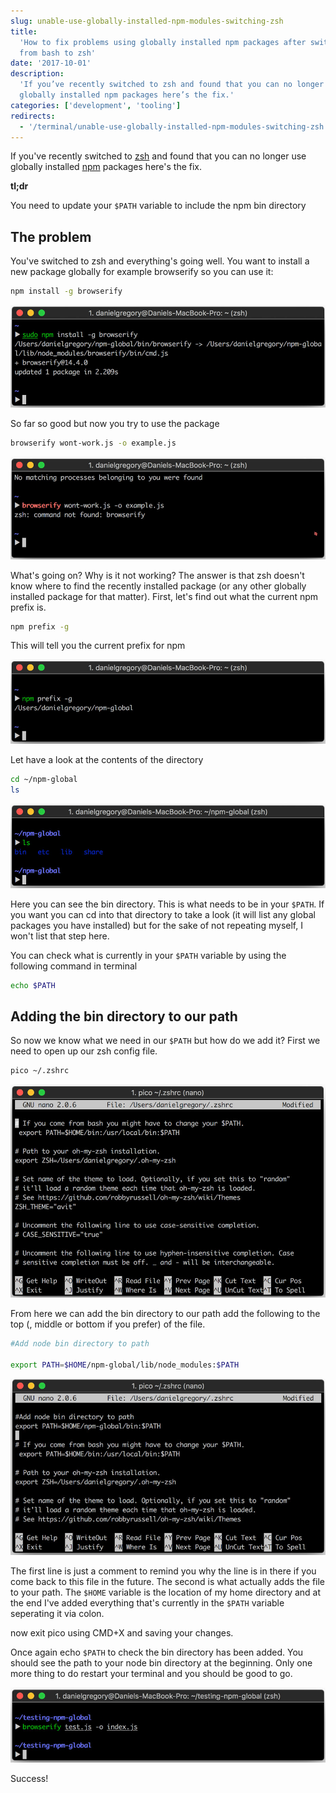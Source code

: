 ```yaml
---
slug: unable-use-globally-installed-npm-modules-switching-zsh
title:
  'How to fix problems using globally installed npm packages after switching
  from bash to zsh'
date: '2017-10-01'
description:
  'If you’ve recently switched to zsh and found that you can no longer use
  globally installed npm packages here’s the fix.'
categories: ['development', 'tooling']
redirects:
  - '/terminal/unable-use-globally-installed-npm-modules-switching-zsh'
---
```


If you've recently switched to [zsh](http://ohmyz.sh/) and found that you can no
longer use globally installed [npm](https://www.npmjs.com/) packages here's the
fix.

**tl;dr**

You need to update your `$PATH` variable to include the npm bin directory

## The problem

You've switched to zsh and everything's going well. You want to install a new
package globally for example browserify so you can use it:

```bash
npm install -g browserify
```

![installing browserify globally npm](./images/installing-browserify-globally-npm.jpg)

So far so good but now you try to use the package

```bash
browserify wont-work.js -o example.js
```

![cannot use global npm package not in path](./images/cannot-use-global-npm-package-not-in-path.jpg)

What's going on? Why is it not working? The answer is that zsh doesn't know
where to find the recently installed package (or any other globally installed
package for that matter). First, let's find out what the current npm prefix is.

```bash
npm prefix -g
```

This will tell you the current prefix for npm

![show npm prefix](./images/show-npm-prefix.jpg)

Let have a look at the contents of the directory

```bash
cd ~/npm-global
ls
```

![list npm global directory](./images/list-npm-global-directory.jpg)

Here you can see the bin directory. This is what needs to be in your `$PATH`. If
you want you can cd into that directory to take a look (it will list any global
packages you have installed) but for the sake of not repeating myself, I won't
list that step here.

You can check what is currently in your `$PATH` variable by using the following
command in terminal

```bash
echo $PATH
```

## Adding the bin directory to our path

So now we know what we need in our `$PATH` but how do we add it? First we need
to open up our zsh config file.

```bash
pico ~/.zshrc
```

![](./images/zsh-configuration-file-1.jpg)

From here we can add the bin directory to our path add the following to the top
(, middle or bottom if you prefer) of the file.

```bash
#Add node bin directory to path

export PATH=$HOME/npm-global/lib/node_modules:$PATH
```

![adding npm bin to global path](./images/adding-npm-bin-to-global-path.jpg)

The first line is just a comment to remind you why the line is in there if you
come back to this file in the future. The second is what actually adds the file
to your path. The `$HOME` variable is the location of my home directory and at
the end I've added everything that's currently in the `$PATH` variable
seperating it via colon.

now exit pico using CMD+X and saving your changes.

Once again echo `$PATH` to check the bin directory has been added. You should
see the path to your node bin directory at the beginning. Only one more thing to
do restart your terminal and you should be good to go.

![Working global npm](./images/showing-working-global-npm.jpg)

Success!

